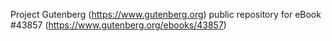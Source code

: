 Project Gutenberg (https://www.gutenberg.org) public repository for eBook #43857 (https://www.gutenberg.org/ebooks/43857)
